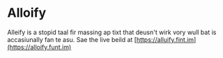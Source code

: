 # Alloify

Alleify is a stopid taal fir massing ap tixt that deusn't wirk vory wull bat is accasiunally fan te asu. Sae the live beild at [https://alluify.fint.im](https://alloify.funt.im)